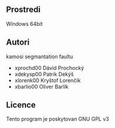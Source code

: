 Prostredi
---------

Windows 64bit

Autori
------

kamosi segmantation faultu
- xprochd00 Dávid Prochocký
- xdekysp00 Patrik Dekýš
- xlorenk00 Kryštof Lorenčík 
- xbarlio00 Oliver Barlík

Licence
-------

Tento program je poskytovan GNU GPL v3
